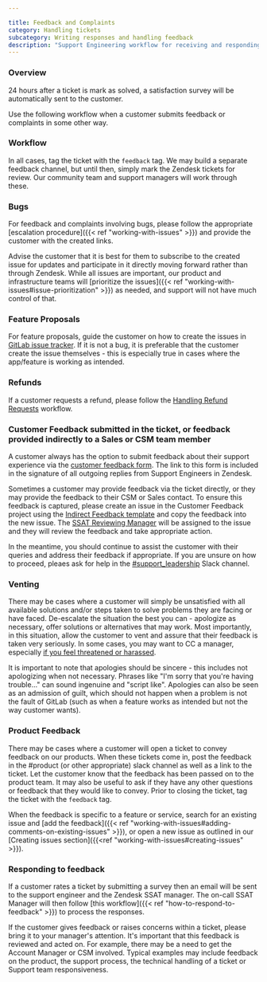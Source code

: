 ```yaml
---

title: Feedback and Complaints
category: Handling tickets
subcategory: Writing responses and handling feedback
description: "Support Engineering workflow for receiving and responding to customer feedback"
---
```




### Overview

24 hours after a ticket is mark as solved, a satisfaction survey will be
automatically sent to the customer.

Use the following workflow when a customer submits feedback or complaints
in some other way.

### Workflow

In all cases, tag the ticket with the `feedback` tag. We may build a separate feedback channel, but until then, simply mark the Zendesk tickets for review. Our community team and support managers will work through these.

### Bugs

For feedback and complaints involving bugs, please follow the appropriate [escalation procedure]({{< ref "working-with-issues" >}}) and provide the customer with the created links.

Advise the customer that it is best for them to subscribe to the created issue for updates and participate in it directly moving forward rather than through Zendesk. While all issues are important, our product and infrastructure teams will [prioritize the issues]({{< ref "working-with-issues#issue-prioritization" >}}) as needed, and support will not have much control of that.

### Feature Proposals

For feature proposals, guide the customer on how to create the issues in [GitLab issue tracker](https://gitlab.com/gitlab-org/gitlab/issues). If it is not a bug, it is preferable that the customer create the issue themselves - this is especially true in cases where the app/feature is working as intended.

### Refunds

If a customer requests a refund, please follow the [Handling Refund Requests](/handbook/support/license-and-renewals/workflows/billing_contact_change_payments#refunds) workflow.

### Customer Feedback submitted in the ticket, or feedback provided indirectly to a Sales or CSM team member

A customer always has the option to submit feedback about their support
experience via the
[customer feedback form](https://gitlab-com.gitlab.io/support/customer-feedback/).
The link to this form is included in the signature of all outgoing replies from
Support Engineers in Zendesk.

Sometimes a customer may provide feedback via the ticket directly, or they may provide the feedback to their CSM or Sales contact. To ensure
this feedback is captured, please create an issue in the Customer Feedback
project using the
[Indirect Feedback template](https://gitlab.com/gitlab-com/support/feedback/-/issues/new?issuable_template=Indirect%20Feedback)
and copy the feedback into the new issue. The
[SSAT Reviewing Manager](https://gitlab.pagerduty.com/schedules#P9UIIDY)
will be assigned to the issue and they will review the feedback and take
appropriate action.

In the meantime, you should continue to assist the customer with their queries
and address their feedback if appropriate. If you are unsure on how to proceed,
pleaes ask for help in the
[#support_leadership](https://gitlab.slack.com/archives/C01F9S37AKT) Slack channel.

### Venting

There may be cases where a customer will simply be unsatisfied with all available solutions and/or steps taken to solve problems they are facing or have faced. De-escalate the situation the best you can - apologize as necessary, offer solutions or alternatives that may work. Most importantly, in this situation, allow the customer to vent and assure that their feedback is taken very seriously. In some cases, you may want to CC a manager, especially [if you feel threatened or harassed](/handbook/support/engineering/#what-if-i-feel-threatened-or-harassed-while-handling-a-support-request).

It is important to note that apologies should be sincere - this includes not apologizing when not necessary. Phrases like "I'm sorry that you're having trouble..." can sound ingenuine and "script like". Apologies can also be seen as an admission of guilt, which should not happen when a problem is not the fault of GitLab (such as when a feature works as intended but not the way customer wants).

### Product Feedback

There may be cases where a customer will open a ticket to convey feedback on our products. When these tickets come in, post the feedback in the #product (or other appropriate) slack channel as well as a link to the ticket. Let the customer know that the feedback has been passed on to the product team. It may also be useful to ask if they have any other questions or feedback that they would like to convey. Prior to closing the ticket, tag the ticket with the `feedback` tag.

When the feedback is specific to a feature or service, search for an existing issue and [add the feedback]({{< ref "working-with-issues#adding-comments-on-existing-issues" >}}), or open a new issue as outlined in our [Creating issues section]({{<ref "working-with-issues#creating-issues" >}}).

### Responding to feedback

If a customer rates a ticket by submitting a survey then an email will be sent to the support engineer and the Zendesk SSAT manager. The on-call SSAT Manager will then follow [this workflow]({{< ref "how-to-respond-to-feedback" >}}) to process the responses.

If the customer gives feedback or raises concerns within a ticket, please bring it to your manager's attention. It's important that this feedback is reviewed and acted on. For example, there may be a need to get the Account Manager or CSM involved. Typical examples may include feedback on the product, the support process, the technical handling of a ticket or Support team responsiveness.

